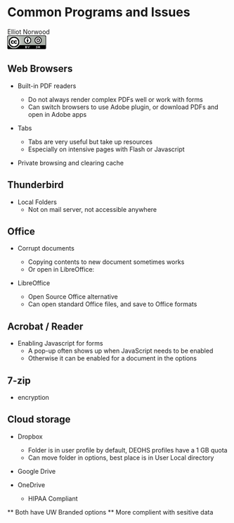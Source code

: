 # Common Programs and Issues
Elliot Norwood  
![CC BY-SA 4.0](../images/cc_by-sa_4.png)  




## Web Browsers

- Built-in PDF readers
   - Do not always render complex PDFs well or work with forms
   - Can switch browsers to use Adobe plugin, or download PDFs and open in Adobe apps
  
- Tabs
   - Tabs are very useful but take up resources
   - Especially on intensive pages with Flash or Javascript
  
- Private browsing and clearing cache


## Thunderbird

- Local Folders
    - Not on mail server, not accessible anywhere

## Office

- Corrupt documents
    - Copying contents to new document sometimes works
    - Or open in LibreOffice:

- LibreOffice
    - Open Source Office alternative
    - Can open standard Office files, and save to Office formats


## Acrobat / Reader

- Enabling Javascript for forms
    - A pop-up often shows up when JavaScript needs to be enabled
    - Otherwise it can be enabled for a document in the options



## 7-zip
- encryption


## Cloud storage
- Dropbox
    - Folder is in user profile by default, DEOHS profiles have a 1 GB quota
    - Can move folder in options, best place is in User Local directory

- Google Drive
- OneDrive
    - HIPAA Compliant

** Both have UW Branded options
** More complient with sesitive data 
